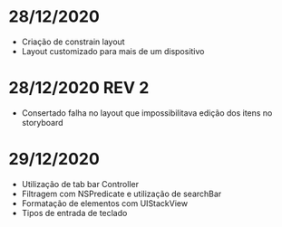 # 28/12/2020
* Criação de constrain layout
* Layout customizado para mais de um dispositivo 

# 28/12/2020 REV 2
* Consertado falha no layout que impossibilitava edição dos itens no storyboard

# 29/12/2020
* Utilização de tab bar Controller
* Filtragem com NSPredicate e utilização de searchBar
* Formatação de elementos com UIStackView 
* Tipos de entrada de teclado

